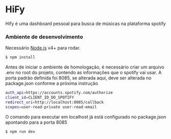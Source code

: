 # HiFy
Hify é uma dashboard pessoal para busca de músicas na plataforma spotify

### Ambiente de desenvolvimento

Necessário [Node.js](https://nodejs.org/) v4+ para rodar.
```sh
$ npm install
```
Antes de iniciar o ambiente de homologação, é necessário criar um arquivo .env no root do projeto, contendo as informações que o spotify vai usar. A porta padrão definida foi 8085, se alterada aqui, deve ser alterada no package.json conforme a próxima instrução

```sh
auth_api=https://accounts.spotify.com/authorize
client_id=CLIENT_ID_DO_SPOTIFY
redirect_uri=http://localhost:8085/callback
scopes=user-read-private user-read-email
```
O comando para executar em localhost já está configurado no package.json apontando para a porta 8085
```sh
$ npm run dev
```
